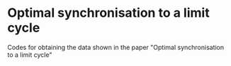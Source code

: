 # Optimal synchronisation to a limit cycle
Codes for obtaining the data shown in the paper "Optimal synchronisation to a limit cycle"
